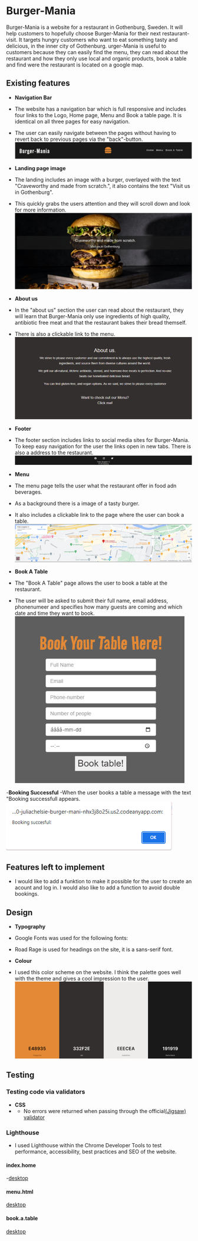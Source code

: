 # Burger-Mania

Burger-Mania is a website for a restaurant in Gothenburg, Sweden. It will help customers to hopefully choose Burger-Mania for their next restaurant-visit. It targets hungry customers who want to eat something tasty and delicious, in the inner city of Gothenburg. urger-Mania is useful to customers because they can easily find the menu, they can read about the restaurant and how they only use local and organic products, book a table and find were the restaurant is located on a google map.

## Existing features

- __Navigation Bar__
- The website has a navigation bar which is full responsive and includes four links to the Logo, Home page, Menu and Book a table page. It is identical on all three pages for easy navigation.
- The user can easily navigate between the pages without having to revert back to previous pages via the "back"-button.
![Nav Bar](https://github.com/juliachelsie/Burger_mania/blob/main/static/navbar_burger.PNG)

- __Landing page image__
- The landing includes an image with a burger, overlayed with the text "Craveworthy and made from scratch.", it also contains the text "Visit us in Gothenburg".
- This quickly grabs the users attention and they will scroll down and look for more information.
![Landing Page](https://github.com/juliachelsie/Burger_mania/blob/main/static/landingpage_hamburger.PNG)

- __About us__
- In the "about us" section the user can read about the restaurant, they will learn that Burger-Mania only use ingredients of high quality, antibiotic free meat and that the restaurant bakes their bread themself.
- There is also a clickable link to the menu.
![About us](https://github.com/juliachelsie/Burger_mania/blob/main/static/about_burger.PNG)

- __Footer__
- The footer section includes links to social media sites for Burger-Mania. To keep easy navigation for the user the links open in new tabs. There is also a address to the restaurant.
![Footer](https://github.com/juliachelsie/Burger_mania/blob/main/static/footer_burger.PNG)

- __Menu__
- The menu page tells the user what the restaurant offer in food adn beverages.
- As a background there is a image of a tasty burger.
- It also includes a clickable link to the page where the user can book a table.
![Menu](https://github.com/juliachelsie/Burger_mania/blob/main/static/map_burger.PNG)

- __Book A Table__
- The "Book A Table" page allows the user to book a table at the restaurant.
- The user will be asked to submit their full name, email address, phonenumeer and specifies how many guests are coming and which date and time they want to book.
![Book A Table](https://github.com/juliachelsie/Burger_mania/blob/main/static/book_burger.PNG)

-__Booking Successful__
-When the user books a table a message with the text "Booking successfull appears.
![Message](https://github.com/juliachelsie/Burger_mania/blob/main/static/message_burger.PNG)

## Features left to implement
- I would like to add a funktion to make it possible for the user to create an acount and log in. I would also like to add a function to avoid double bookings.
  
## Design

- __Typography__
- Google Fonts was used for the following fonts:
- Road Rage is used for headings on the site, it is a sans-serif font.
  
- __Colour__
- I used this color scheme on the website. I think the palette goes well with the theme and gives a cool impression to the user.
![Color scheme](https://github.com/juliachelsie/Burger_mania/blob/main/static/pallett_burger.PNG)

## Testing

### Testing code via validators
- __CSS__
- - No errors were returned when passing through the official[(Jigsaw) validator]()

### Lighthouse

- I used Lighthouse within the Chrome Developer Tools to test performance, accessibility, best practices and SEO of the website.

#### index.home
-[desktop]()
#### menu.html
[desktop]()
#### book.a.table
[desktop]()

